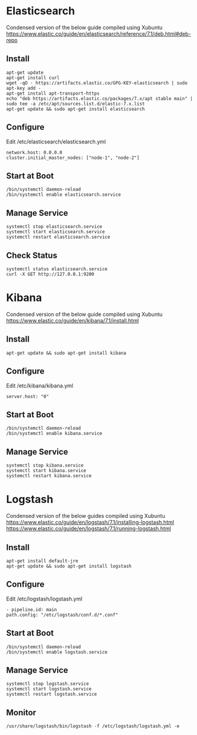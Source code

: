 
# Elasticsearch
Condensed version of the below guide compiled using Xubuntu
https://www.elastic.co/guide/en/elasticsearch/reference/7.1/deb.html#deb-repo

## Install
```
apt-get update
apt-get install curl
wget -qO - https://artifacts.elastic.co/GPG-KEY-elasticsearch | sudo apt-key add -
apt-get install apt-transport-https
echo "deb https://artifacts.elastic.co/packages/7.x/apt stable main" | sudo tee -a /etc/apt/sources.list.d/elastic-7.x.list
apt-get update && sudo apt-get install elasticsearch
```

## Configure
Edit /etc/elasticsearch/elasticsearch.yml
```
network.host: 0.0.0.0
cluster.initial_master_nodes: ["node-1", "node-2"]
```

## Start at Boot
```
/bin/systemctl daemon-reload
/bin/systemctl enable elasticsearch.service
```

## Manage Service
```
systemctl stop elasticsearch.service
systemctl start elasticsearch.service
systemctl restart elasticsearch.service
```

## Check Status
```
systemctl status elasticsearch.service
curl -X GET http://127.0.0.1:9200
```

# Kibana
Condensed version of the below guide compiled using Xubuntu
https://www.elastic.co/guide/en/kibana/7.1/install.html

## Install
```
apt-get update && sudo apt-get install kibana
```

## Configure
Edit /etc/kibana/kibana.yml
```
server.host: "0"
```

## Start at Boot
```
/bin/systemctl daemon-reload
/bin/systemctl enable kibana.service
```

## Manage Service
```
systemctl stop kibana.service
systemctl start kibana.service
systemctl restart kibana.service
```

# Logstash
Condensed version of the below guides compiled using Xubuntu
https://www.elastic.co/guide/en/logstash/7.1/installing-logstash.html
https://www.elastic.co/guide/en/logstash/7.1/running-logstash.html

## Install
```
apt-get install default-jre
apt-get update && sudo apt-get install logstash
```

## Configure

Edit /etc/logstash/logstash.yml
```
- pipeline.id: main
path.config: "/etc/logstash/conf.d/*.conf"
```

## Start at Boot
```
/bin/systemctl daemon-reload
/bin/systemctl enable logstash.service
```

## Manage Service
```
systemctl stop logstash.service
systemctl start logstash.service
systemctl restart logstash.service
```

## Monitor
```
/usr/share/logstash/bin/logstash -f /etc/logstash/logstash.yml -e
```